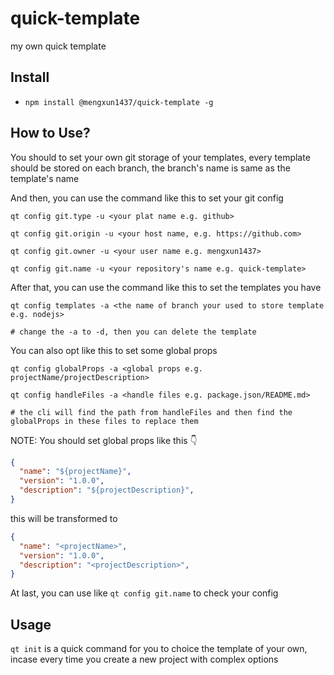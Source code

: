 # quick-template
my own quick template

## Install
- `npm install @mengxun1437/quick-template -g`

## How to Use?
You should to set your own git storage of your templates, every template should be stored on each branch, the branch's name is same as the template's name

And then, you can use the command like this to set your git config
```shell
qt config git.type -u <your plat name e.g. github>

qt config git.origin -u <your host name, e.g. https://github.com>

qt config git.owner -u <your user name e.g. mengxun1437>

qt config git.name -u <your repository's name e.g. quick-template>
```


After that, you can use the command like this to set the templates you have
```shell
qt config templates -a <the name of branch your used to store template e.g. nodejs>

# change the -a to -d, then you can delete the template
```

You can also opt like this to set some global props
```shell
qt config globalProps -a <global props e.g. projectName/projectDescription>

qt config handleFiles -a <handle files e.g. package.json/README.md>

# the cli will find the path from handleFiles and then find the globalProps in these files to replace them

```

NOTE: You should set global props like this 👇

```json
{
  "name": "${projectName}",
  "version": "1.0.0",
  "description": "${projectDescription}",
}
```
this will be transformed to
```json
{
  "name": "<projectName>",
  "version": "1.0.0",
  "description": "<projectDescription>",
}
```

At last, you can use like `qt config git.name` to check your config


## Usage

`qt init` is a quick command for you to choice the template of your own, incase every time you create a new project with complex options


